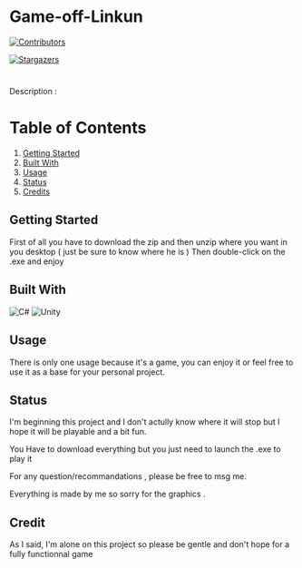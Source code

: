 # Game-off-Linkun


[![Contributors][contributors-shield]][contributors-url]


[![Stargazers][stars-shield]][stars-url]

#

Description : 

# Table of Contents

1. [Getting Started](#Getting-Started)
2. [Built With](#Built-With)
3. [Usage](#Usage)
4. [Status](#Status)
5. [Credits](#Credit)


## Getting Started
First of all you have to download the zip and then unzip where you want in you desktop ( just be sure to know where he is )
Then double-click on the .exe and enjoy

## Built With

![C#](https://img.shields.io/badge/c%23-%23239120.svg?style=for-the-badge&logo=c-sharp&logoColor=white)
![Unity](https://img.shields.io/badge/unity-%23000000.svg?style=for-the-badge&logo=unity&logoColor=white)

## Usage
There is only one usage because it's a game, you can enjoy it or feel free to use it as a base for your personal project.


## Status 

I'm beginning this project and I don't actully know where it will stop but I hope it will be playable and a bit fun.


You Have to download everything but you just need to launch the .exe to play it

For any question/recommandations , please be free to msg me.

Everything is made by me so sorry for the graphics .

## Credit

As I said, I'm alone on this project so please be gentle and don't hope for a fully functionnal game


<!-- MARKDOWN LINKS & IMAGES -->
<!-- https://www.markdownguide.org/basic-syntax/#reference-style-links -->
[contributors-shield]: https://img.shields.io/github/contributors/aless124/Game-off-Linkun.svg?style=for-the-badge
[contributors-url]: https://github.com/aless124/Game-off-Linkun/graphs/contributors

[stars-shield]: https://img.shields.io/github/stars/aless124/Game-off-Linkun.svg?style=for-the-badge
[stars-url]: https://github.com/aless124/Game-off-Linkun/stargazers
